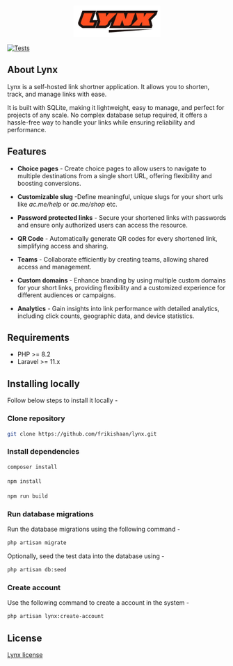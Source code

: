 <p align="center">
    <img src="./art/logo.png" width="200" alt="Lynx Logo">
</p>

[![Tests](https://github.com/frikishaan/lynx/actions/workflows/tests.yml/badge.svg?branch=main)](https://github.com/frikishaan/lynx/actions/workflows/tests.yml)


## About Lynx

Lynx is a self-hosted link shortner application. It  allows you to shorten, track, and manage links with ease.

It is built with SQLite, making it lightweight, easy to manage, and perfect for projects of any scale. No complex database setup required, it offers a hassle-free way to handle your links while ensuring reliability and performance.

## Features

- **Choice pages** - Create choice pages to allow users to navigate to multiple destinations from a single short URL, offering flexibility and boosting conversions.

- **Customizable slug** -Define meaningful, unique slugs for your short urls like _ac.me/help_ or _ac.me/shop_ etc.

- **Password protected links** - Secure your shortened links with passwords and ensure only authorized users can access the resource.

- **QR Code** - Automatically generate QR codes for every shortened link, simplifying access and sharing.

- **Teams** - Collaborate efficiently by creating teams, allowing shared access and management.

- **Custom domains** - Enhance branding by using multiple custom domains for your short links, providing flexibility and a customized experience for different audiences or campaigns.

- **Analytics** - Gain insights into link performance with detailed analytics, including click counts, geographic data, and device statistics.

## Requirements

- PHP >= 8.2
- Laravel >= 11.x

## Installing locally

Follow below steps to install it locally -

### Clone repository

```bash
git clone https://github.com/frikishaan/lynx.git
```
### Install dependencies

```bash
composer install

npm install

npm run build
```

### Run database migrations

Run the database migrations using the following command -

```bash
php artisan migrate
```

Optionally, seed the test data into the database using -

```bash
php artisan db:seed
```

### Create account

Use the following command to create a account in the system -

```bash
php artisan lynx:create-account
```

## License

[Lynx license](./LICENSE.md)
